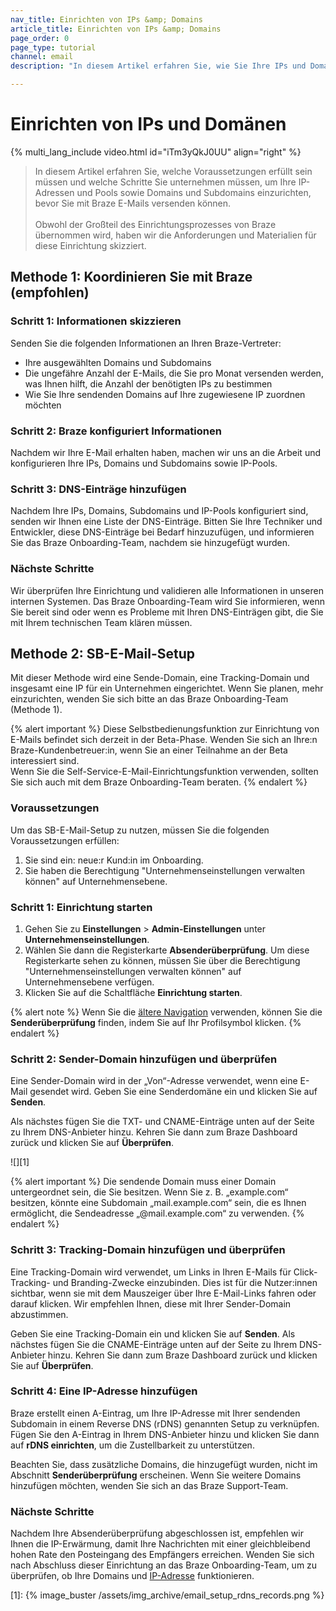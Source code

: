 ```yaml
---
nav_title: Einrichten von IPs &amp; Domains
article_title: Einrichten von IPs &amp; Domains
page_order: 0
page_type: tutorial
channel: email
description: "In diesem Artikel erfahren Sie, wie Sie Ihre IPs und Domains für den Versand von E-Mails über Braze einrichten."

---
```


# Einrichten von IPs und Domänen

{% multi_lang_include video.html id="iTm3yQkJ0UU" align="right"  %}

> In diesem Artikel erfahren Sie, welche Voraussetzungen erfüllt sein müssen und welche Schritte Sie unternehmen müssen, um Ihre IP-Adressen und Pools sowie Domains und Subdomains einzurichten, bevor Sie mit Braze E-Mails versenden können.<br><br>Obwohl der Großteil des Einrichtungsprozesses von Braze übernommen wird, haben wir die Anforderungen und Materialien für diese Einrichtung skizziert.

## Methode 1: Koordinieren Sie mit Braze (empfohlen)

### Schritt 1: Informationen skizzieren

Senden Sie die folgenden Informationen an Ihren Braze-Vertreter:

* Ihre ausgewählten Domains und Subdomains
* Die ungefähre Anzahl der E-Mails, die Sie pro Monat versenden werden, was Ihnen hilft, die Anzahl der benötigten IPs zu bestimmen
* Wie Sie Ihre sendenden Domains auf Ihre zugewiesene IP zuordnen möchten

### Schritt 2: Braze konfiguriert Informationen

Nachdem wir Ihre E-Mail erhalten haben, machen wir uns an die Arbeit und konfigurieren Ihre IPs, Domains und Subdomains sowie IP-Pools.

### Schritt 3: DNS-Einträge hinzufügen

Nachdem Ihre IPs, Domains, Subdomains und IP-Pools konfiguriert sind, senden wir Ihnen eine Liste der DNS-Einträge. Bitten Sie Ihre Techniker und Entwickler, diese DNS-Einträge bei Bedarf hinzuzufügen, und informieren Sie das Braze Onboarding-Team, nachdem sie hinzugefügt wurden.

### Nächste Schritte

Wir überprüfen Ihre Einrichtung und validieren alle Informationen in unseren internen Systemen. Das Braze Onboarding-Team wird Sie informieren, wenn Sie bereit sind oder wenn es Probleme mit Ihren DNS-Einträgen gibt, die Sie mit Ihrem technischen Team klären müssen.

## Methode 2: SB-E-Mail-Setup

Mit dieser Methode wird eine Sende-Domain, eine Tracking-Domain und insgesamt eine IP für ein Unternehmen eingerichtet. Wenn Sie planen, mehr einzurichten, wenden Sie sich bitte an das Braze Onboarding-Team (Methode 1).

{% alert important %}
Diese Selbstbedienungsfunktion zur Einrichtung von E-Mails befindet sich derzeit in der Beta-Phase. Wenden Sie sich an Ihre:n Braze-Kundenbetreuer:in, wenn Sie an einer Teilnahme an der Beta interessiert sind.<br>Wenn Sie die Self-Service-E-Mail-Einrichtungsfunktion verwenden, sollten Sie sich auch mit dem Braze Onboarding-Team beraten.
{% endalert %}

### Voraussetzungen

Um das SB-E-Mail-Setup zu nutzen, müssen Sie die folgenden Voraussetzungen erfüllen:

1. Sie sind ein: neue:r Kund:in im Onboarding.
2. Sie haben die Berechtigung "Unternehmenseinstellungen verwalten können" auf Unternehmensebene.

### Schritt 1: Einrichtung starten

1. Gehen Sie zu **Einstellungen** > **Admin-Einstellungen** unter **Unternehmenseinstellungen**. 
2. Wählen Sie dann die Registerkarte **Absenderüberprüfung**. Um diese Registerkarte sehen zu können, müssen Sie über die Berechtigung "Unternehmenseinstellungen verwalten können" auf Unternehmensebene verfügen.
3. Klicken Sie auf die Schaltfläche **Einrichtung starten**.

{% alert note %}
Wenn Sie die [ältere Navigation]({{site.baseurl}}/navigation) verwenden, können Sie die **Senderüberprüfung** finden, indem Sie auf Ihr Profilsymbol klicken.
{% endalert %}

### Schritt 2: Sender-Domain hinzufügen und überprüfen

Eine Sender-Domain wird in der „Von“-Adresse verwendet, wenn eine E-Mail gesendet wird. Geben Sie eine Senderdomäne ein und klicken Sie auf **Senden**. 

Als nächstes fügen Sie die TXT- und CNAME-Einträge unten auf der Seite zu Ihrem DNS-Anbieter hinzu. Kehren Sie dann zum Braze Dashboard zurück und klicken Sie auf **Überprüfen**.

![][1]

{% alert important %}
Die sendende Domain muss einer Domain untergeordnet sein, die Sie besitzen. Wenn Sie z. B. „example.com“ besitzen, könnte eine Subdomain „mail.example.com“ sein, die es Ihnen ermöglicht, die Sendeadresse „@mail.example.com“ zu verwenden.
{% endalert %}

### Schritt 3: Tracking-Domain hinzufügen und überprüfen

Eine Tracking-Domain wird verwendet, um Links in Ihren E-Mails für Click-Tracking- und Branding-Zwecke einzubinden. Dies ist für die Nutzer:innen sichtbar, wenn sie mit dem Mauszeiger über Ihre E-Mail-Links fahren oder darauf klicken. Wir empfehlen Ihnen, diese mit Ihrer Sender-Domain abzustimmen.

Geben Sie eine Tracking-Domain ein und klicken Sie auf **Senden**. Als nächstes fügen Sie die CNAME-Einträge unten auf der Seite zu Ihrem DNS-Anbieter hinzu. Kehren Sie dann zum Braze Dashboard zurück und klicken Sie auf **Überprüfen**.

### Schritt 4: Eine IP-Adresse hinzufügen

Braze erstellt einen A-Eintrag, um Ihre IP-Adresse mit Ihrer sendenden Subdomain in einem Reverse DNS (rDNS) genannten Setup zu verknüpfen. Fügen Sie den A-Eintrag in Ihrem DNS-Anbieter hinzu und klicken Sie dann auf **rDNS einrichten**, um die Zustellbarkeit zu unterstützen.

Beachten Sie, dass zusätzliche Domains, die hinzugefügt wurden, nicht im Abschnitt **Senderüberprüfung** erscheinen. Wenn Sie weitere Domains hinzufügen möchten, wenden Sie sich an das Braze Support-Team.

### Nächste Schritte

Nachdem Ihre Absenderüberprüfung abgeschlossen ist, empfehlen wir Ihnen die IP-Erwärmung, damit Ihre Nachrichten mit einer gleichbleibend hohen Rate den Posteingang des Empfängers erreichen. Wenden Sie sich nach Abschluss dieser Einrichtung an das Braze Onboarding-Team, um zu überprüfen, ob Ihre Domains und [IP-Adresse]({{site.baseurl}}/user_guide/message_building_by_channel/email/email_setup/ip_warming/) funktionieren.

[1]: {% image_buster /assets/img_archive/email_setup_rdns_records.png %}